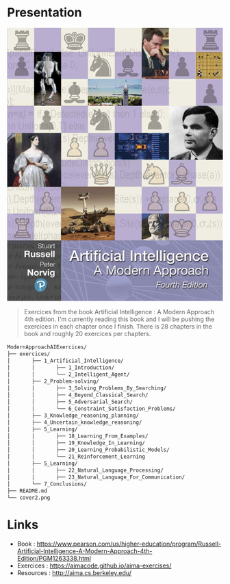 # Presentation

<p align="center"><img src="cover2.jpg"></p>

>Exercices from the book Artificial Intelligence : A Modern Approach 4th edition. I'm currently reading this book and I will be pushing the exercices in each chapter once I finish. There is 28 chapters in the book and roughly 20 exercices per chapters.

<pre><code>ModernApproachAIExercices/
├── exercices/
│   	├── 1_Artificial_Intelligence/   
│       │       ├── 1_Introduction/ 
│       │       └── 2_Intelligent_Agent/ 
│       ├── 2_Problem-solving/ 	 
│       │       ├── 3_Solving_Problems_By_Searching/ 
│       │       ├── 4_Beyond_Classical_Search/ 
│       │       ├── 5_Adversarial_Search/ 
│       │       └── 6_Constraint_Satisfaction_Problems/ 
│       ├── 3_Knowledge_reasoning_planning/ 	 
│       ├── 4_Uncertain_knowledge_reasoning/ 	 
│       ├── 5_Learning/ 	 
│       │       ├── 18_Learning_From_Examples/ 
│       │       ├── 19_Knowledge_In_Learning/ 
│       │       ├── 20_Learning_Probabilistic_Models/ 
│       │       └── 21_Reinforcement_Learning	 
│       ├── 5_Learning/ 	 
│       │       ├── 22_Natural_Language_Processing/ 
│       │       ├── 23_Natural_Language_For_Communication/ 	 
│       └── 7_Conclusions/ 	 	 
├── README.md		          
└── cover2.png
</pre></code>

# Links

- Book : https://www.pearson.com/us/higher-education/program/Russell-Artificial-Intelligence-A-Modern-Approach-4th-Edition/PGM1263338.html
- Exercices : https://aimacode.github.io/aima-exercises/
- Resources : http://aima.cs.berkeley.edu/
